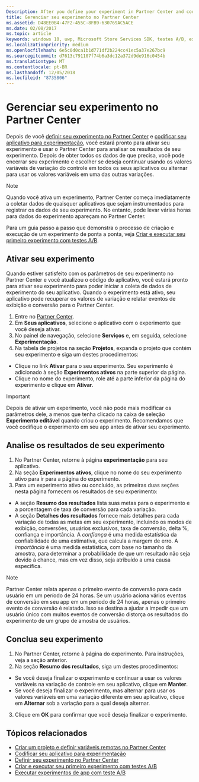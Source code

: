 ```yaml
---
Description: After you define your experiment in Partner Center and code your experiment in your app, you are ready to active your experiment and use Partner Center to review the results of your experiment.
title: Gerenciar seu experimento no Partner Center
ms.assetid: D48EE0B4-47F2-455C-8FB9-630769AC5ACE
ms.date: 02/08/2017
ms.topic: article
keywords: windows 10, uwp, Microsoft Store Services SDK, testes A/B, experimentos
ms.localizationpriority: medium
ms.openlocfilehash: 6e5c0d0ca1b1d771df2b224cc41ec5a37e267bc9
ms.sourcegitcommit: d7613c791107f74b6a3dc12a372d9de916c0454b
ms.translationtype: MT
ms.contentlocale: pt-BR
ms.lasthandoff: 12/05/2018
ms.locfileid: "8735806"
---
```

# <a name="manage-your-experiment-in-partner-center"></a>Gerenciar seu experimento no Partner Center

Depois de você [definir seu experimento no Partner Center](define-your-experiment-in-the-dev-center-dashboard.md) e [codificar seu aplicativo para experimentação](code-your-experiment-in-your-app.md), você estará pronto para ativar seu experimento e usar o Partner Center para analisar os resultados de seu experimento. Depois de obter todos os dados de que precisa, você pode encerrar seu experimento e escolher se deseja continuar usando os valores variáveis de variação do controle em todos os seus aplicativos ou alternar para usar os valores variáveis em uma das outras variações.

> [!NOTE]
> Quando você ativa um experimento, Partner Center começa imediatamente a coletar dados de quaisquer aplicativos que sejam instrumentados para registrar os dados de seu experimento. No entanto, pode levar várias horas para dados do experimento apareçam no Partner Center.

Para um guia passo a passo que demonstra o processo de criação e execução de um experimento de ponta a ponta, veja [Criar e executar seu primeiro experimento com testes A/B](create-and-run-your-first-experiment-with-a-b-testing.md).

## <a name="activate-your-experiment"></a>Ativar seu experimento

Quando estiver satisfeito com os parâmetros de seu experimento no Partner Center e você atualizou o código do aplicativo, você estará pronto para ativar seu experimento para poder iniciar a coleta de dados de experimento do seu aplicativo. Quando o experimento está ativo, seu aplicativo pode recuperar os valores de variação e relatar eventos de exibição e conversão para o Partner Center.

1. Entre no [Partner Center](https://partner.microsoft.com/dashboard).
2. Em **Seus aplicativos**, selecione o aplicativo com o experimento que você deseja ativar.
3. No painel de navegação, selecione **Serviços** e, em seguida, selecione **Experimentação**.
4. Na tabela de projetos na seção **Projetos**, expanda o projeto que contém seu experimento e siga um destes procedimentos:
  * Clique no link **Ativar** para o seu experimento. Seu experimento é adicionado à seção **Experimentos ativos** na parte superior da página.
  * Clique no nome do experimento, role até a parte inferior da página do experimento e clique em **Ativar**.

> [!IMPORTANT]
> Depois de ativar um experimento, você não pode mais modificar os parâmetros dele, a menos que tenha clicado na caixa de seleção **Experimento editável** quando criou o experimento. Recomendamos que você codifique o experimento em seu app antes de ativar seu experimento.

## <a name="review-the-results-of-your-experiment"></a>Analise os resultados de seu experimento

1. No Partner Center, retorne à página **experimentação** para seu aplicativo.
2. Na seção **Experimentos ativos**, clique no nome do seu experimento ativo para ir para a página do experimento.
3. Para um experimento ativo ou concluído, as primeiras duas seções nesta página fornecem os resultados de seu experimento:
  * A seção **Resumo dos resultados** lista suas metas para o experimento e a porcentagem de taxa de conversão para cada variação.
  * A seção **Detalhes dos resultados** fornece mais detalhes para cada variação de todas as metas em seu experimento, incluindo os modos de exibição, conversões, usuários exclusivos, taxa de conversão, delta %, confiança e importância. A *confiança* é uma medida estatística da confiabilidade de uma estimativa, que calcula a margem de erro. A *importância* é uma medida estatística, com base no tamanho da amostra, para determinar a probabilidade de que um resultado não seja devido à chance, mas em vez disso, seja atribuído a uma causa específica.

> [!NOTE]
> Partner Center relata apenas o primeiro evento de conversão para cada usuário em um período de 24 horas. Se um usuário aciona vários eventos de conversão em seu app em um período de 24 horas, apenas o primeiro evento de conversão é relatado. Isso se destina a ajudar a impedir que um usuário único com muitos eventos de conversão distorça os resultados do experimento de um grupo de amostra de usuários.


## <a name="complete-your-experiment"></a>Conclua seu experimento

1. No Partner Center, retorne à página do experimento. Para instruções, veja a seção anterior.
2. Na seção **Resumo dos resultados**, siga um destes procedimentos:
  * Se você deseja finalizar o experimento e continuar a usar os valores variáveis na variação de controle em seu aplicativo, clique em **Manter**.
  * Se você deseja finalizar o experimento, mas alternar para usar os valores variáveis em uma variação diferente em seu aplicativo, clique em **Alternar** sob a variação para a qual deseja alternar.
3. Clique em **OK** para confirmar que você deseja finalizar o experimento.


## <a name="related-topics"></a>Tópicos relacionados

* [Criar um projeto e definir variáveis remotas no Partner Center](create-a-project-and-define-remote-variables-in-the-dev-center-dashboard.md)
* [Codificar seu aplicativo para experimentação](code-your-experiment-in-your-app.md)
* [Definir seu experimento no Partner Center](define-your-experiment-in-the-dev-center-dashboard.md)
* [Criar e executar seu primeiro experimento com testes A/B](create-and-run-your-first-experiment-with-a-b-testing.md)
* [Executar experimentos de app com teste A/B](run-app-experiments-with-a-b-testing.md)
